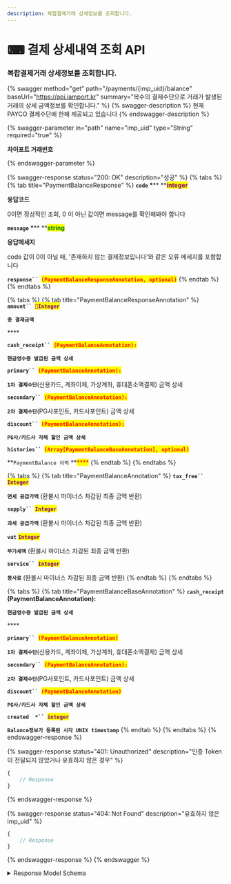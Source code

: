 ```yaml
---
description: 복합결제거래 상세정보를 조회합니다.
---
```


# ⌨ 결제 상세내역 조회 API

### 복합결제거래 상세정보를 조회합니다.

{% swagger method="get" path="/payments/{imp_uid}/balance" baseUrl="https://api.iamport.kr" summary="복수의 결제수단으로 거래가 발생된 거래의 상세 금액정보를 확인합니다." %}
{% swagger-description %}
현재 PAYCO 결제수단에 한해 제공되고 있습니다
{% endswagger-description %}

{% swagger-parameter in="path" name="imp_uid" type="String" required="true" %}
<mark style="color:red;">

**차이포트 거래번호**

</mark>
{% endswagger-parameter %}

{% swagger-response status="200: OK" description="성공" %}
{% tabs %}
{% tab title="PaymentBalanceResponse" %}
**`code`  **<mark style="color:red;">**\***</mark>** **<mark style="color:purple;">**integer**</mark>

**응답코드**

0이면 정상적인 조회, 0 이 아닌 값이면 message를 확인해봐야 합니다



**`message`  **<mark style="color:red;">**\***</mark>** **<mark style="color:green;">**string**</mark>

**응답메세지**

code 값이 0이 아닐 때, '존재하지 않는 결제정보입니다'와 같은 오류 메세지를 포함합니다



&#x20;**`response`` `**<mark style="color:red;">**`(PaymentBalanceResponseAnnotation, optional)`**</mark>
{% endtab %}
{% endtabs %}

{% tabs %}
{% tab title="PaymentBalanceResponseAnnotation" %}
**`amount`` `**<mark style="color:purple;">**`Integer`**</mark>

**`총 결제금액`**

&#x20;****&#x20;

**`cash_receipt`` `**<mark style="color:red;">**`(PaymentBalanceAnnotation):`**</mark>&#x20;

**`현금영수증 발급된 금액 상세`**



**`primary`` `**<mark style="color:red;">**`(PaymentBalanceAnnotation):`**</mark>&#x20;

**`1차 결제수단`**(신용카드, 계좌이체, 가상계좌, 휴대폰소액결제) 금액 상세



**`secondary`` `**<mark style="color:red;">**`(PaymentBalanceAnnotation):`**</mark>&#x20;

**`2차 결제수단`**(PG사포인트, 카드사포인트) 금액 상세



**`discount`` `**<mark style="color:red;">**`(PaymentBalanceAnnotation):`**</mark>&#x20;

**`PG사/카드사 자체 할인 금액 상세`**



**`histories`` `**<mark style="color:red;">**`(Array[PaymentBalanceBaseAnnotation], optional)`**</mark>&#x20;

**`PaymentBalance 이력` **<mark style="color:red;">****</mark>&#x20;
{% endtab %}
{% endtabs %}

{% tabs %}
{% tab title="PaymentBalanceAnnotation" %}
**`tax_free`` `**<mark style="color:purple;">**`Integer`**</mark>

**`면세 공급가액`** (환불시 마이너스 차감된 최종 금액 반환)



**`supply`` `**<mark style="color:purple;">**`Integer`**</mark>

**`과세 공급가액`** (환불시 마이너스 차감된 최종 금액 반환)



**`vat`** <mark style="color:purple;">**`Integer`**</mark>

**`부가세액`** (환불시 마이너스 차감된 최종 금액 반환)



**`service`` `**<mark style="color:purple;">**`Integer`**</mark>

**`봉사료`** (환불시 마이너스 차감된 최종 금액 반환)
{% endtab %}
{% endtabs %}

{% tabs %}
{% tab title="PaymentBalanceBaseAnnotation" %}
**`cash_receipt` **<mark style="color:red;">**(PaymentBalanceAnnotation):**</mark>&#x20;

**`현금영수증 발급된 금액 상세`**

&#x20;****&#x20;

**`primary`` `**<mark style="color:red;">**`(PaymentBalanceAnnotation)`**</mark>&#x20;

**`1차 결제수단`**(신용카드, 계좌이체, 가상계좌, 휴대폰소액결제) 금액 상세



**`secondary`` `**<mark style="color:red;">**`(PaymentBalanceAnnotation):`**</mark>

**`2차 결제수단`**(PG사포인트, 카드사포인트) 금액 상세



**`discount`` `**<mark style="color:red;">**`(PaymentBalanceAnnotation)`**</mark>

**`PG사/카드사 자체 할인 금액 상세`**



**`created  *`` `**<mark style="color:purple;">**`integer`**</mark> <mark style="color:purple;"></mark><mark style="color:purple;"></mark>&#x20;

**`Balance정보가 등록된 시각 UNIX timestamp`**
{% endtab %}
{% endtabs %}
{% endswagger-response %}

{% swagger-response status="401: Unauthorized" description="인증 Token이 전달되지 않았거나 유효하지 않은 경우" %}
```javascript
{
    // Response
}
```
{% endswagger-response %}

{% swagger-response status="404: Not Found" description="유효하지 않은 imp_uid" %}
```javascript
{
    // Response
}
```
{% endswagger-response %}
{% endswagger %}

<details>

<summary>Response Model Schema</summary>

```json
{
  "code": 0,
  "message": "string",
  "response": {
    "amount": 0,
    "cash_receipt": {
      "tax_free": 0,
      "supply": 0,
      "vat": 0,
      "service": 0
    },
    "primary": {
      "tax_free": 0,
      "supply": 0,
      "vat": 0,
      "service": 0
    },
    "secondary": {
      "tax_free": 0,
      "supply": 0,
      "vat": 0,
      "service": 0
    },
    "discount": {
      "tax_free": 0,
      "supply": 0,
      "vat": 0,
      "service": 0
    },
    "histories": [
      {
        "cash_receipt": {
          "tax_free": 0,
          "supply": 0,
          "vat": 0,
          "service": 0
        },
        "primary": {
          "tax_free": 0,
          "supply": 0,
          "vat": 0,
          "service": 0
        },
        "secondary": {
          "tax_free": 0,
          "supply": 0,
          "vat": 0,
          "service": 0
        },
        "discount": {
          "tax_free": 0,
          "supply": 0,
          "vat": 0,
          "service": 0
        },
        "created": 0
      }
    ]
  }
}
```

</details>
